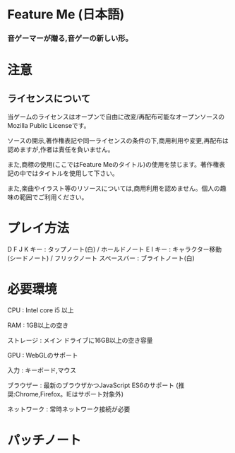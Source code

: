 # Feature Me (日本語)

### 音ゲーマーが贈る,音ゲーの新しい形。

# 注意
## ライセンスについて
当ゲームのライセンスはオープンで自由に改変/再配布可能なオープンソースのMozilla Public Licenseです。

ソースの開示,著作権表記や同一ライセンスの条件の下,商用利用や変更,再配布は認めますが,作者は責任を負いません。

また,商標の使用(ここではFeature Meのタイトル)の使用を禁じます。著作権表記の中ではタイトルを使用して下さい。

また,楽曲やイラスト等のリソースについては,商用利用を認めません。個人の趣味の範囲でご利用ください。

# プレイ方法
D F J K キー : タップノート(白) / ホールドノート
E I キー : キャラクター移動(シードノート) / フリックノート
スペースバー : ブライトノート(白)

# 必要環境
CPU : Intel core i5 以上

RAM : 1GB以上の空き

ストレージ : メイン ドライブに16GB以上の空き容量

GPU : WebGLのサポート

入力 : キーボード,マウス

ブラウザー : 最新のブラウザかつJavaScript ES6のサポート (推奨:Chrome,Firefox。IEはサポート対象外)

ネットワーク : 常時ネットワーク接続が必要

# パッチノート
